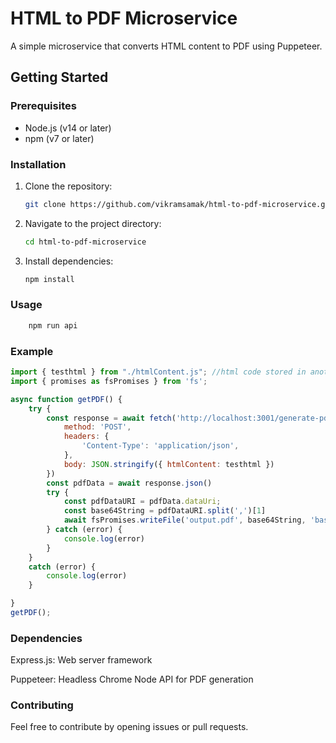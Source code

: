 # HTML to PDF Microservice

A simple microservice that converts HTML content to PDF using Puppeteer.

## Getting Started

### Prerequisites

- Node.js (v14 or later)
- npm (v7 or later)

### Installation

1. Clone the repository:

   ```bash
   git clone https://github.com/vikramsamak/html-to-pdf-microservice.git

2. Navigate to the project directory:

    ```bash
    cd html-to-pdf-microservice

3. Install dependencies:

    ```bash
    npm install

### Usage

```bash
    npm run api
```

### Example

```javascript
import { testhtml } from "./htmlContent.js"; //html code stored in another js file as string
import { promises as fsPromises } from 'fs';

async function getPDF() {
    try {
        const response = await fetch('http://localhost:3001/generate-pdf', {
            method: 'POST',
            headers: {
                'Content-Type': 'application/json',
            },
            body: JSON.stringify({ htmlContent: testhtml })
        })
        const pdfData = await response.json()
        try {
            const pdfDataURI = pdfData.dataUri;
            const base64String = pdfDataURI.split(',')[1]
            await fsPromises.writeFile('output.pdf', base64String, 'base64');
        } catch (error) {
            console.log(error)
        }
    }
    catch (error) {
        console.log(error)
    }

}
getPDF();
```

### Dependencies

Express.js: Web server framework

Puppeteer: Headless Chrome Node API for PDF generation

### Contributing

Feel free to contribute by opening issues or pull requests.
